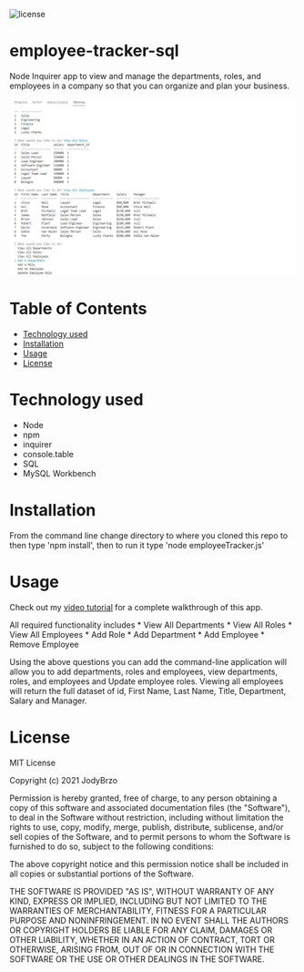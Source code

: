  ![license](https://img.shields.io/static/v1?label=license&message=MIT&color=brightgreen)

# employee-tracker-sql
 Node Inquirer app to view and manage the departments, roles, and employees in a company so that you can organize and plan your business.

![SAMPLE](assets/images/mockup.gif)

# Table of Contents 

* [Technology used](#Technology%20used)
* [Installation](#Installation)
* [Usage](#Usage)
* [License](#License)

# Technology used

* Node
* npm
* inquirer
* console.table
* SQL
* MySQL Workbench

# Installation 

From the command line change directory to where you cloned this repo to then type 'npm install', then to run it type 'node employeeTracker.js'

# Usage
Check out my [video tutorial]( https://drive.google.com/file/d/1ipxTHQaCM2ZmK6PvqwCKg5Y_Kmngwc5k/view) for a complete walkthrough of this app.

All required functionality includes
    * View All Departments
    * View All Roles
    * View All Employees
    * Add Role
    * Add Department
    * Add Employee
    * Remove Employee

Using the above questions you can add the command-line application will allow you to add departments, roles and employees, view departments, roles, and employees and Update employee roles.  Viewing all employees will return the full dataset of id, First Name, Last Name, Title, Department, Salary and Manager.


# License
MIT License

Copyright (c) 2021 JodyBrzo

Permission is hereby granted, free of charge, to any person obtaining a copy 
of this software and associated documentation files (the "Software"), to deal
in the Software without restriction, including without limitation the rights
to use, copy, modify, merge, publish, distribute, sublicense, and/or sell
copies of the Software, and to permit persons to whom the Software is
furnished to do so, subject to the following conditions:

The above copyright notice and this permission notice shall be included in all
copies or substantial portions of the Software.

THE SOFTWARE IS PROVIDED "AS IS", WITHOUT WARRANTY OF ANY KIND, EXPRESS OR
IMPLIED, INCLUDING BUT NOT LIMITED TO THE WARRANTIES OF MERCHANTABILITY,
FITNESS FOR A PARTICULAR PURPOSE AND NONINFRINGEMENT. IN NO EVENT SHALL THE
AUTHORS OR COPYRIGHT HOLDERS BE LIABLE FOR ANY CLAIM, DAMAGES OR OTHER
LIABILITY, WHETHER IN AN ACTION OF CONTRACT, TORT OR OTHERWISE, ARISING FROM,
OUT OF OR IN CONNECTION WITH THE SOFTWARE OR THE USE OR OTHER DEALINGS IN THE
SOFTWARE.

